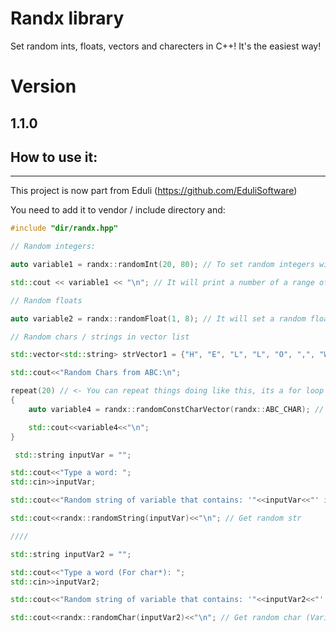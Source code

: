 # Randx library
Set random ints, floats, vectors and charecters in C++! It's the easiest way!

# Version
## 1.1.0

## How to use it:

---

This project is now part from Eduli (https://github.com/EduliSoftware)

You need to add it to vendor / include directory and:

```cpp
#include "dir/randx.hpp"

// Random integers:

auto variable1 = randx::randomInt(20, 80); // To set random integers with in a range of 20 - 80

std::cout << variable1 << "\n"; // It will print a number of a range of 20 - 80

// Random floats

auto variable2 = randx::randomFloat(1, 8); // It will set a random float of 1 - 8

// Random chars / strings in vector list

std::vector<std::string> strVector1 = {"H", "E", "L", "L", "O", ",", "W", "O", "R", "D", "!"}; // Create an array

std::cout<<"Random Chars from ABC:\n";

repeat(20) // <- You can repeat things doing like this, its a for loop that starts in 0 and repeats it for 20 times
{
    auto variable4 = randx::randomConstCharVector(randx::ABC_CHAR); // Picks a random letter of the 'strVector1' variable

    std::cout<<variable4<<"\n";
}

 std::string inputVar = "";

std::cout<<"Type a word: ";
std::cin>>inputVar;

std::cout<<"Random string of variable that contains: '"<<inputVar<<"' is:\n";

std::cout<<randx::randomString(inputVar)<<"\n"; // Get random str

////

std::string inputVar2 = "";

std::cout<<"Type a word (For char*): ";
std::cin>>inputVar2;

std::cout<<"Random string of variable that contains: '"<<inputVar2<<"' is:\n";

std::cout<<randx::randomChar(inputVar2)<<"\n"; // Get random char (Variable must be str, it automaticly sets to a .c_str())

```
